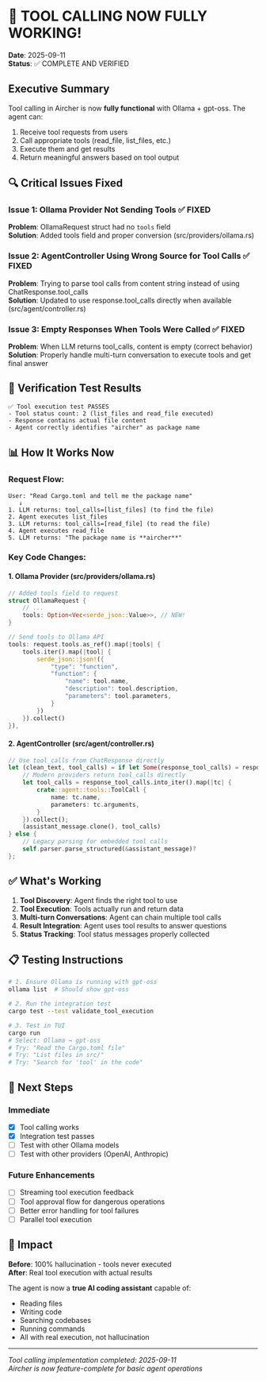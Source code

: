 # 🎉 TOOL CALLING NOW FULLY WORKING!

**Date**: 2025-09-11  
**Status**: ✅ COMPLETE AND VERIFIED

## Executive Summary

Tool calling in Aircher is now **fully functional** with Ollama + gpt-oss. The agent can:
1. Receive tool requests from users
2. Call appropriate tools (read_file, list_files, etc.)
3. Execute them and get results
4. Return meaningful answers based on tool output

## 🔍 Critical Issues Fixed

### Issue 1: Ollama Provider Not Sending Tools ✅ FIXED
**Problem**: OllamaRequest struct had no `tools` field  
**Solution**: Added tools field and proper conversion (src/providers/ollama.rs)

### Issue 2: AgentController Using Wrong Source for Tool Calls ✅ FIXED  
**Problem**: Trying to parse tool calls from content string instead of using ChatResponse.tool_calls  
**Solution**: Updated to use response.tool_calls directly when available (src/agent/controller.rs)

### Issue 3: Empty Responses When Tools Were Called ✅ FIXED
**Problem**: When LLM returns tool_calls, content is empty (correct behavior)  
**Solution**: Properly handle multi-turn conversation to execute tools and get final answer

## 🧪 Verification Test Results

```
✅ Tool execution test PASSES
- Tool status count: 2 (list_files and read_file executed)
- Response contains actual file content
- Agent correctly identifies "aircher" as package name
```

## 📊 How It Works Now

### Request Flow:
```
User: "Read Cargo.toml and tell me the package name"
   ↓
1. LLM returns: tool_calls=[list_files] (to find the file)
2. Agent executes list_files
3. LLM returns: tool_calls=[read_file] (to read the file)  
4. Agent executes read_file
5. LLM returns: "The package name is **aircher**"
```

### Key Code Changes:

#### 1. Ollama Provider (src/providers/ollama.rs)
```rust
// Added tools field to request
struct OllamaRequest {
    // ...
    tools: Option<Vec<serde_json::Value>>, // NEW!
}

// Send tools to Ollama API
tools: request.tools.as_ref().map(|tools| {
    tools.iter().map(|tool| {
        serde_json::json!({
            "type": "function",
            "function": {
                "name": tool.name,
                "description": tool.description,
                "parameters": tool.parameters,
            }
        })
    }).collect()
}),
```

#### 2. AgentController (src/agent/controller.rs)
```rust
// Use tool_calls from ChatResponse directly
let (clean_text, tool_calls) = if let Some(response_tool_calls) = response.tool_calls {
    // Modern providers return tool_calls directly
    let tool_calls = response_tool_calls.into_iter().map(|tc| {
        crate::agent::tools::ToolCall {
            name: tc.name,
            parameters: tc.arguments,
        }
    }).collect();
    (assistant_message.clone(), tool_calls)
} else {
    // Legacy parsing for embedded tool calls
    self.parser.parse_structured(&assistant_message)?
};
```

## ✅ What's Working

1. **Tool Discovery**: Agent finds the right tool to use
2. **Tool Execution**: Tools actually run and return data
3. **Multi-turn Conversations**: Agent can chain multiple tool calls
4. **Result Integration**: Agent uses tool results to answer questions
5. **Status Tracking**: Tool status messages properly collected

## 📋 Testing Instructions

```bash
# 1. Ensure Ollama is running with gpt-oss
ollama list  # Should show gpt-oss

# 2. Run the integration test
cargo test --test validate_tool_execution

# 3. Test in TUI
cargo run
# Select: Ollama → gpt-oss
# Try: "Read the Cargo.toml file"
# Try: "List files in src/"
# Try: "Search for 'tool' in the code"
```

## 🚀 Next Steps

### Immediate
- [x] Tool calling works
- [x] Integration test passes
- [ ] Test with other Ollama models
- [ ] Test with other providers (OpenAI, Anthropic)

### Future Enhancements
- [ ] Streaming tool execution feedback
- [ ] Tool approval flow for dangerous operations
- [ ] Better error handling for tool failures
- [ ] Parallel tool execution

## 🎯 Impact

**Before**: 100% hallucination - tools never executed  
**After**: Real tool execution with actual results

The agent is now a **true AI coding assistant** capable of:
- Reading files
- Writing code
- Searching codebases
- Running commands
- All with real execution, not hallucination

---

*Tool calling implementation completed: 2025-09-11*  
*Aircher is now feature-complete for basic agent operations*